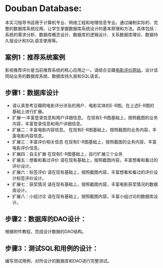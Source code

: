 # Douban Database:
本实习指导书适用于计算机专业、网络工程和地理信息专业。通过编制实际的、完整的数据库系统应用，让学生掌握数据库系统设计的基本原理和方法。具体包括：系统的需求分析、数据库概念设计、数据库的逻辑设计、关系数据库理论、数据持久层设计和SQL语言使用等。

## 案例1：推荐系统案例
影视推荐评价是当前推荐系统的核心应用之一。请结合豆瓣[电影评价网站](https://movie.douban.com/)，设计该网站业务的数据库系统、数据库持久层和SQL语言。

## 步骤1：数据库设计
  - 请认真思考豆瓣网电影评分涉及的用户、电影实体的E-R图。在上述E-R图的基础上进行扩展。
  - 扩展一:丰富登录信息和用户详细信息。
在现有E-R图基础上，按照截图的业务内容，丰富登录信息和用户详细信息。
 - 扩展二：丰富电影内容信息。
在现有E-R图基础上，按照截图的业务内容，丰富电影内容信息。
 - 扩展三：丰富评价相关信息
在现有E-R图基础上，按照截图的业务内容，丰富电影评价信息。
 -  扩展四：自主扩展
在现有E-R图基础上，自行扩展三个业务
 - 扩展五：想看和看过评价
请在现有基础上，按照截图内容，丰富想看和看过的评价设计。
 - 扩展六：标签评价
请在现有基础上，按照截图内容，丰富想看和看过的评价设计标签评价设计。
 - 扩展七：获奖情况
请在现有基础上，按照截图内容，丰富电影获奖情况的数据库设计。
 - 扩展八：小组讨论
请在现有基础上，按照截图内容，丰富小组讨论的数据库设计。

## 步骤2：数据库的DAO设计：
根据附件教程，完成设计数据的DAO结构。
## 步骤3：测试SQL和用例的设计：
编写测试用例，对所设计的数据库和DAO进行完整测试。

